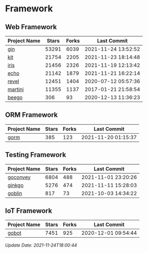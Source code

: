 # Framework

## Web Framework
| Project Name | Stars | Forks | Last Commit |
| ------------ | ----- | ----- | ----------- |
| [gin](https://github.com/gin-gonic/gin) | 53291 | 6039 | 2021-11-24 13:52:52 |
| [kit](https://github.com/go-kit/kit) | 21754 | 2205 | 2021-11-23 18:14:48 |
| [iris](https://github.com/kataras/iris) | 21456 | 2326 | 2021-11-19 12:13:42 |
| [echo](https://github.com/labstack/echo) | 21142 | 1879 | 2021-11-21 16:22:14 |
| [revel](https://github.com/revel/revel) | 12451 | 1404 | 2020-07-12 05:57:36 |
| [martini](https://github.com/go-martini/martini) | 11355 | 1137 | 2017-01-21 21:58:54 |
| [beego](https://github.com/astaxie/beego) | 306 | 93 | 2020-12-13 11:36:23 |

## ORM Framework
| Project Name | Stars | Forks | Last Commit |
| ------------ | ----- | ----- | ----------- |
| [gorm](https://github.com/jinzhu/gorm) | 385 | 123 | 2021-11-20 01:15:37 |

## Testing Framework
| Project Name | Stars | Forks | Last Commit |
| ------------ | ----- | ----- | ----------- |
| [goconvey](https://github.com/smartystreets/goconvey) | 6804 | 488 | 2021-11-01 23:20:26 |
| [ginkgo](https://github.com/onsi/ginkgo) | 5276 | 474 | 2021-11-11 15:28:03 |
| [goblin](https://github.com/franela/goblin) | 817 | 73 | 2021-10-03 14:34:22 |

## IoT Framework
| Project Name | Stars | Forks | Last Commit |
| ------------ | ----- | ----- | ----------- |
| [gobot](https://github.com/hybridgroup/gobot) | 7451 | 925 | 2020-12-01 09:54:44 |

*Update Date: 2021-11-24T18:00:44*
